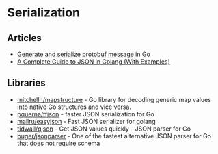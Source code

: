 # Serialization

## Articles
- [Generate and serialize protobuf message in Go](https://dev.to/techschoolguru/go-generate-serialize-protobuf-message-4m7a)
- [A Complete Guide to JSON in Golang (With Examples)](https://www.sohamkamani.com/golang/json/)
## Libraries
- [mitchellh/mapstructure](https://github.com/mitchellh/mapstructure) - Go library for decoding generic map values into native Go structures and vice versa.
- [pquerna/ffjson](https://github.com/pquerna/ffjson) - faster JSON serialization for Go
- [mailru/easyjson](https://github.com/mailru/easyjson) - Fast JSON serializer for golang
- [tidwall/gjson](https://github.com/tidwall/gjson) - Get JSON values quickly - JSON parser for Go
- [buger/jsonparser](https://github.com/buger/jsonparser) - One of the fastest alternative JSON parser for Go that does not require schema